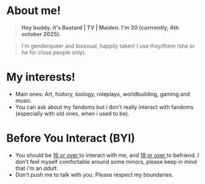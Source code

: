 # About me!
>**Hey buddy, it's Bastard | TV | Maiden. I'm 20 (currrently, 4th october 2025).**

>I'm genderqueer and bisexual, happily taken! I use they/them (she or he for close people only).

# My interests!
- Main ones: Art, history, biology, roleplays, worldbuilding, gaming and music.
- You can ask about my fandoms but i don't really interact with fandoms (especially with old ones, when i used to be).

# Before You Interact (BYI)
- You should be <ins> 16 or over </ins> to interact with me, and <ins> 18 or over </ins> to befriend. I don't feel myself comfortable around some minors, please keep in mind that i'm an *adult*.
- Don't push me to talk with you. Please respect my boundaries.
  
